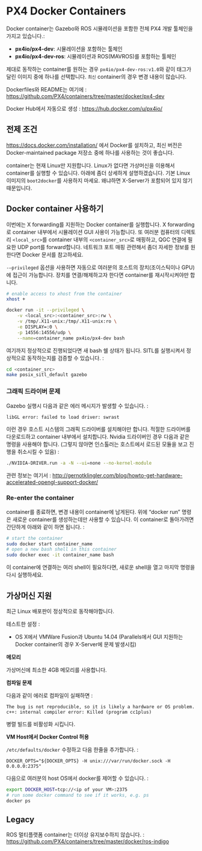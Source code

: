 # PX4 Docker Containers

Docker container는 Gazebo와 ROS 시뮬레이션을 포함한 전체 PX4 개발 툴체인을 가지고 있습니다.:

  * **px4io/px4-dev**: 시뮬레이션을 포함하는 툴체인
  * **px4io/px4-dev-ros**: 시뮬레이션과 ROS(MAVROS)를 포함하는 툴체인

제대로 동작하는 container를 원하는 경우 `px4io/px4-dev-ros:v1.0`와 같이 태그가 달린 이미지 중에 하나를 선택합니다. `최신` container의 경우 변경 내용이 많습니다.

Dockerfiles와 README는 여기에 : https://github.com/PX4/containers/tree/master/docker/px4-dev

Docker Hub에서 자동으로 생성 : https://hub.docker.com/u/px4io/

## 전제 조건

https://docs.docker.com/installation/ 에서 Docker를 설치하고, 최신 버전은 Docker-maintained package 저장소 중에 하나를 사용하는 것이 좋습니다.

container는 현재 Linux만 지원합니다. Linux가 없다면 가상머신을 이용해서 container를 실행할 수 있습니다. 아래에 좀더 상세하게 설명하겠습니다. 기본 Linux 이미지의 `boot2docker`를 사용하지 마세요. 왜냐하면 X-Server가 포함되어 있지 않기 때문입니다.

## Docker container 사용하기

이번에는 X forwarding를 지원하는 Docker container를 실행합니다. X forwarding로 container 내부에서 시뮬레이션 GUI 사용이 가능합니다. 또 여러분 컴퓨터의 디렉토리 `<local_src>`를 container 내부의 `<container_src>`로 매핑하고, QGC 연결에 필요한 UDP port를 forward합니다. 네트워크 포트 매핑 관련해서 좀더 자세한 정보를 원한다면 Docker 문서를 참고하세요.

`-–privileged` 옵션을 사용하면 자동으로 여러분의 호스트의 장치(조이스틱이나 GPU)에 접근이 가능합니다. 장치를 연결/해제하고자 한다면 container를 재시작시켜야만 합니다.

```sh
# enable access to xhost from the container
xhost +

docker run -it --privileged \
    -v <local_src>:<container_src>:rw \
    -v /tmp/.X11-unix:/tmp/.X11-unix:ro \
    -e DISPLAY=:0 \
    -p 14556:14556/udp \
    --name=container_name px4io/px4-dev bash
```

여기까지 정상적으로 진행되었다면 새 bash 쉘 상태가 됩니다. SITL를 실행시켜서 정상적으로 동작하는지를 검증할 수 있습니다. :

```sh
cd <container_src>
make posix_sitl_default gazebo
```

### 그래픽 드라이버 문제

Gazebo 실행시 다음과 같은 에러 메시지가 발생할 수 있습니다. :

```sh
libGL error: failed to load driver: swrast
```

이런 경우 호스트 시스템의 그래픽 드라이버를 설치해야만 합니다. 적절한 드라이버를 다운로드하고 container 내부에서 설치합니다. Nvidia 드라이버인 경우 다음과 같은 명령을 사용해야 합니다. (그렇지 않아면 인스톨러는 호스트에서 로드된 모듈을 보고 진행을 취소시킬 수 있음) :

```sh
./NVIDIA-DRIVER.run -a -N --ui=none --no-kernel-module
```

관련 정보는 여기서 : http://gernotklingler.com/blog/howto-get-hardware-accelerated-opengl-support-docker/

### Re-enter the container

container를 종료하면, 변경 내용이 container에 남게된다. 위에 “docker run” 명령은 새로운 container를 생성하는데만 사용할 수 있습니다. 이 container로 돌아가려면 간단하게 아래와 같이 하면 됩니다. :

```sh
# start the container
sudo docker start container_name
# open a new bash shell in this container
sudo docker exec -it container_name bash
```

이 container에 연결하는 여러 shell이 필요하다면, 새로운 shell을 열고 마지막 명령을 다시 실행하세요.

## 가상머신 지원

최근 Linux 배포판이 정상적으로 동작해야합니다.

테스트한 설정 :

  * OS X에서 VMWare Fusion과 Ubuntu 14.04 (Parallels에서 GUI 지원하는 Docker container의 경우 X-Server에 문제 발생시킴)

**메모리**

가상머신에 최소한 4GB 메모리를 사용합니다.

**컴파일 문제**

다음과 같이 에러로 컴파일이 실패하면 :

```
The bug is not reproducible, so it is likely a hardware or OS problem.
c++: internal compiler error: Killed (program cc1plus)
```

병렬 빌드를 비활성화 시킵니다.

**VM Host에서 Docker Control 허용**

`/etc/defaults/docker` 수정하고 다음 한줄을 추가합니다. :

```
DOCKER_OPTS="${DOCKER_OPTS} -H unix:///var/run/docker.sock -H 0.0.0.0:2375"
```

다음으로 여러분의 host OS에서 docker를 제어할 수 있습니다. :

```sh
export DOCKER_HOST=tcp://<ip of your VM>:2375
# run some docker command to see if it works, e.g. ps
docker ps
```

## Legacy

ROS 멀티플랫폼 container는 더이상 유지보수하지 않습니다. : https://github.com/PX4/containers/tree/master/docker/ros-indigo
